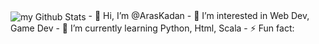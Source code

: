 <img align="center" src="https://github-readme-stats.vercel.app/api?username=araskadan&include_all_commits=true&count_private=true&show_icons=true&line_height=20&title_color=2B5BBD&icon_color=1124BB&text_color=A1A1A1&bg_color=0,000000,130F40" alt="my Github Stats"/>
- 👋 Hi, I’m @ArasKadan 
- 👀 I’m interested in Web Dev, Game Dev
- 🌱 I’m currently learning Python, Html, Scala
- ⚡ Fun fact: 

<!---
ArasKadan/ArasKadan is a ✨ special ✨ repository because its `README.md` (this file) appears on your GitHub profile.
You can click the Preview link to take a look at your changes.
--->
